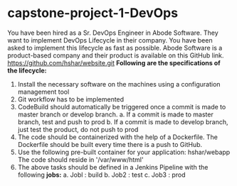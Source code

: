 ﻿# capstone-project-1-DevOps

You have been hired as a Sr. DevOps Engineer in Abode Software. They want to
implement DevOps Lifecycle in their company. You have been asked to
implement this lifecycle as fast as possible. Abode Software is a product-based
company and their product is available on this GitHub link.
https://github.com/hshar/website.git
**Following are the specifications of the lifecycle:**
1. Install the necessary software on the machines using a configuration
   management tool
2. Git workflow has to be implemented
3. CodeBuild should automatically be triggered once a commit is made to master branch or develop branch.
a. If a commit is made to master branch, test and push to prod
b. If a commit is made to develop branch, just test the product, do not push to prod
4. The code should be containerized with the help of a Dockerfile. The Dockerfile should be built every time there is a push to GitHub.
5. Use the following pre-built container for your application: hshar/webapp
   The code should reside in '/var/www/html'
6. The above tasks should be defined in a Jenkins Pipeline with the following
**jobs:**
a. Jobl : build
b. Job2 : test
c. Job3 : prod
